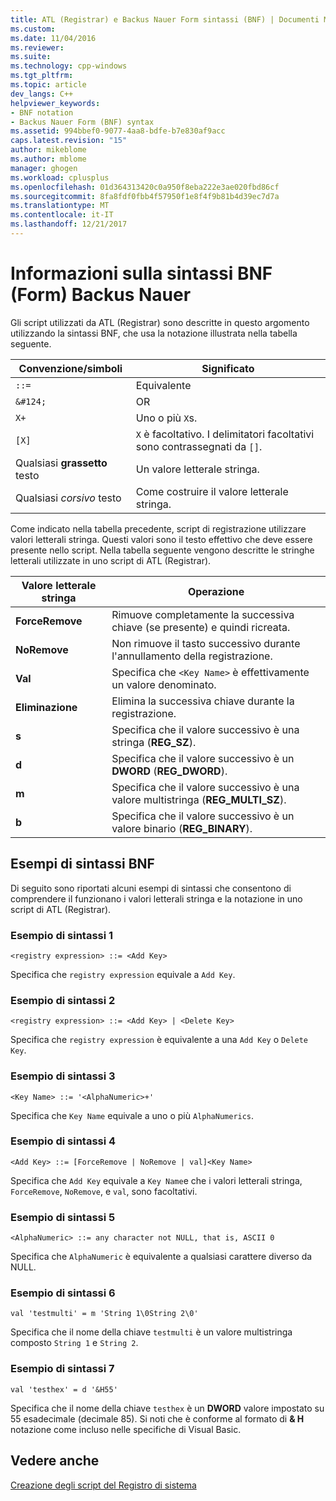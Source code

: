 ```yaml
---
title: ATL (Registrar) e Backus Nauer Form sintassi (BNF) | Documenti Microsoft
ms.custom: 
ms.date: 11/04/2016
ms.reviewer: 
ms.suite: 
ms.technology: cpp-windows
ms.tgt_pltfrm: 
ms.topic: article
dev_langs: C++
helpviewer_keywords:
- BNF notation
- Backus Nauer Form (BNF) syntax
ms.assetid: 994bbef0-9077-4aa8-bdfe-b7e830af9acc
caps.latest.revision: "15"
author: mikeblome
ms.author: mblome
manager: ghogen
ms.workload: cplusplus
ms.openlocfilehash: 01d364313420c0a950f8eba222e3ae020fbd86cf
ms.sourcegitcommit: 8fa8fdf0fbb4f57950f1e8f4f9b81b4d39ec7d7a
ms.translationtype: MT
ms.contentlocale: it-IT
ms.lasthandoff: 12/21/2017
---
```

# <a name="understanding-backus-nauer-form-bnf-syntax"></a>Informazioni sulla sintassi BNF (Form) Backus Nauer
Gli script utilizzati da ATL (Registrar) sono descritte in questo argomento utilizzando la sintassi BNF, che usa la notazione illustrata nella tabella seguente.  
  
|Convenzione/simboli|Significato|  
|------------------------|-------------|  
|`::=`|Equivalente|  
|`&#124;`|OR|  
|`X+`|Uno o più `X`s.|  
|`[X]`|`X` è facoltativo. I delimitatori facoltativi sono contrassegnati da `[]`.|  
|Qualsiasi **grassetto** testo|Un valore letterale stringa.|  
|Qualsiasi *corsivo* testo|Come costruire il valore letterale stringa.|  
  
 Come indicato nella tabella precedente, script di registrazione utilizzare valori letterali stringa. Questi valori sono il testo effettivo che deve essere presente nello script. Nella tabella seguente vengono descritte le stringhe letterali utilizzate in uno script di ATL (Registrar).  
  
|Valore letterale stringa|Operazione|  
|--------------------|------------|  
|**ForceRemove**|Rimuove completamente la successiva chiave (se presente) e quindi ricreata.|  
|**NoRemove**|Non rimuove il tasto successivo durante l'annullamento della registrazione.|  
|**Val**|Specifica che `<Key Name>` è effettivamente un valore denominato.|  
|**Eliminazione**|Elimina la successiva chiave durante la registrazione.|  
|**s**|Specifica che il valore successivo è una stringa (**REG_SZ**).|  
|**d**|Specifica che il valore successivo è un **DWORD** (**REG_DWORD**).|  
|**m**|Specifica che il valore successivo è una valore multistringa (**REG_MULTI_SZ**).|  
|**b**|Specifica che il valore successivo è un valore binario (**REG_BINARY**).|  
  
## <a name="bnf-syntax-examples"></a>Esempi di sintassi BNF  
 Di seguito sono riportati alcuni esempi di sintassi che consentono di comprendere il funzionano i valori letterali stringa e la notazione in uno script di ATL (Registrar).  
  
### <a name="syntax-example-1"></a>Esempio di sintassi 1  
  
```  
<registry expression> ::= <Add Key>  
```  
  
 Specifica che `registry expression` equivale a `Add Key`.  
  
### <a name="syntax-example-2"></a>Esempio di sintassi 2  
  
```  
<registry expression> ::= <Add Key> | <Delete Key>  
```  
  
 Specifica che `registry expression` è equivalente a una `Add Key` o `Delete Key`.  
  
### <a name="syntax-example-3"></a>Esempio di sintassi 3  
  
```  
<Key Name> ::= '<AlphaNumeric>+'  
```  
  
 Specifica che `Key Name` equivale a uno o più `AlphaNumerics`.  
  
### <a name="syntax-example-4"></a>Esempio di sintassi 4  
  
```  
<Add Key> ::= [ForceRemove | NoRemove | val]<Key Name>  
```  
  
 Specifica che `Add Key` equivale a `Key Name`e che i valori letterali stringa, `ForceRemove`, `NoRemove`, e `val`, sono facoltativi.  
  
### <a name="syntax-example-5"></a>Esempio di sintassi 5  
  
```  
<AlphaNumeric> ::= any character not NULL, that is, ASCII 0  
```  
  
 Specifica che `AlphaNumeric` è equivalente a qualsiasi carattere diverso da NULL.  
  
### <a name="syntax-example-6"></a>Esempio di sintassi 6  
  
```  
val 'testmulti' = m 'String 1\0String 2\0'  
```  
  
 Specifica che il nome della chiave `testmulti` è un valore multistringa composto `String 1` e `String 2`.  
  
### <a name="syntax-example-7"></a>Esempio di sintassi 7  
  
```  
val 'testhex' = d '&H55'  
```  
  
 Specifica che il nome della chiave `testhex` è un **DWORD** valore impostato su 55 esadecimale (decimale 85). Si noti che è conforme al formato di **& H** notazione come incluso nelle specifiche di Visual Basic.  
  
## <a name="see-also"></a>Vedere anche  
 [Creazione degli script del Registro di sistema](../atl/creating-registrar-scripts.md)

